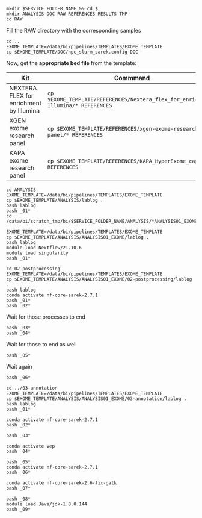 ```
mkdir $SERVICE_FOLDER_NAME && cd $_
mkdir ANALYSIS DOC RAW REFERENCES RESULTS TMP
cd RAW  
```
Fill the RAW directory with the corresponding samples

```
cd ..
EXOME_TEMPLATE=/data/bi/pipelines/TEMPLATES/EXOME_TEMPLATE
cp $EXOME_TEMPLATE/DOC/hpc_slurm_sarek.config DOC
```
Now, get the **appropriate bed file** from the template:

| Kit | Commmand |
| ------------- | ------------- |
| NEXTERA FLEX for enrichment by Illumina  | `cp $EXOME_TEMPLATE/REFERENCES/Nextera_flex_for_enrichment–Illumina/* REFERENCES`  |
| XGEN exome research panel  | `cp $EXOME_TEMPLATE/REFERENCES/xgen-exome-research-panel/* REFERENCES`  |
| KAPA exome research panel | `cp $EXOME_TEMPLATE/REFERENCES/KAPA_HyperExome_capture/* REFERENCES`|

```
cd ANALYSIS
EXOME_TEMPLATE=/data/bi/pipelines/TEMPLATES/EXOME_TEMPLATE
cp $EXOME_TEMPLATE/ANALYSIS/lablog .
bash lablog
bash _01*
cd /data/bi/scratch_tmp/bi/$SERVICE_FOLDER_NAME/ANALYSIS/*ANALYSIS01_EXOME
```

```
EXOME_TEMPLATE=/data/bi/pipelines/TEMPLATES/EXOME_TEMPLATE
cp $EXOME_TEMPLATE/ANALYSIS/ANALYSIS01_EXOME/lablog .
bash lablog
module load Nextflow/21.10.6
module load singularity
bash _01*
```

```
cd 02-postprocessing
EXOME_TEMPLATE=/data/bi/pipelines/TEMPLATES/EXOME_TEMPLATE
cp $EXOME_TEMPLATE/ANALYSIS/ANALYSIS01_EXOME/02-postprocessing/lablog .
bash lablog
conda activate nf-core-sarek-2.7.1
bash _01*
bash _02*
```
Wait for those processes to end
```
bash _03*
bash _04*
```
Wait for those to end as well
```
bash _05*
```
Wait again
```
bash _06*
```

```
cd ../03-annotation
EXOME_TEMPLATE=/data/bi/pipelines/TEMPLATES/EXOME_TEMPLATE
cp $EXOME_TEMPLATE/ANALYSIS/ANALYSIS01_EXOME/03-annotation/lablog .
bash lablog
bash _01*
```

```
conda activate nf-core-sarek-2.7.1
bash _02*
```

```
bash _03*
```

```
conda activate vep
bash _04*
```

```
bash _05*
conda activate nf-core-sarek-2.7.1
bash _06*
```

```
conda activate nf-core-sarek-2.6-fix-gatk
bash _07*
```

```
bash _08*
module load Java/jdk-1.8.0.144
bash _09*
```
